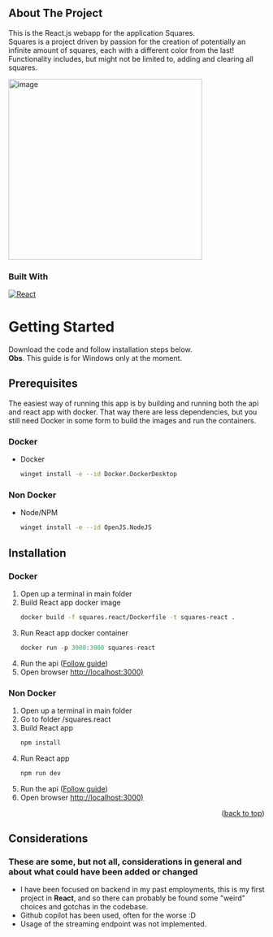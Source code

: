 <!-- ABOUT THE PROJECT -->
## About The Project

This is the React.js webapp for the application Squares.
<br>
Squares is a project driven by passion for the creation of potentially an infinite amount of squares, each with a different color from the last!
Functionality includes, but might not be limited to, adding and clearing all squares.

<img width="381" height="356" alt="image" src="https://github.com/user-attachments/assets/d1f5c9ac-e368-4e7e-a55a-47bfd088157b" />


### Built With

[![React][React.js]][React-url]

# Getting Started

Download the code and follow installation steps below. 
<br>
**Obs**. This guide is for Windows only at the moment.

## Prerequisites

The easiest way of running this app is by building and running both the api and react app with docker.
That way there are less dependencies, but you still need Docker in some form to build the images and run the containers.

### Docker
* Docker
  ```sh
  winget install -e --id Docker.DockerDesktop
  ```
### Non Docker
* Node/NPM
  ```sh
  winget install -e --id OpenJS.NodeJS
  ```

## Installation

### Docker 
1. Open up a terminal in main folder
2. Build React app docker image
   ```sh
   docker build -f squares.react/Dockerfile -t squares-react .   
   ```
3. Run React app docker container
   ```js
   docker run -p 3000:3000 squares-react
   ```
4. Run the api ([Follow guide](https://github.com/olof-soderberg/Squares.Backend?tab=readme-ov-file#getting-started))
5. Open browser [http://localhost:3000)](http://localhost:3000)

### Non Docker
1. Open up a terminal in main folder
2. Go to folder /squares.react
3. Build React app
   ```sh
   npm install
   ```
4. Run React app
   ```sh
   npm run dev
   ```
5. Run the api ([Follow guide](https://github.com/olof-soderberg/Squares.Backend?tab=readme-ov-file#getting-started))
6. Open browser [http://localhost:3000)](http://localhost:3000)

<p align="right">(<a href="#readme-top">back to top</a>)</p>

## Considerations
### These are some, but not all, considerations in general and about what could have been added or changed 

- I have been focused on backend in my past employments, this is my first project in **React**, and so there can probably be found some "weird" choices and gotchas in the codebase.
- Github copilot has been used, often for the worse :D
- Usage of the streaming endpoint was not implemented.

[React.js]: https://img.shields.io/badge/React-20232A?style=for-the-badge&logo=react&logoColor=61DAFB
[React-url]: https://reactjs.org/
